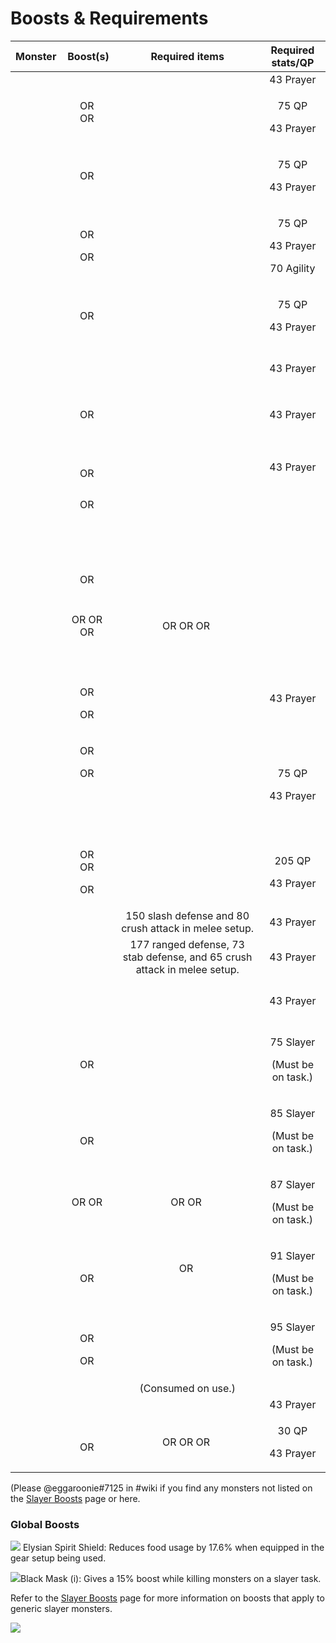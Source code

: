 # Boosts & Requirements



<table>
  <thead>
    <tr>
      <th style="text-align:center">Monster</th>
      <th style="text-align:center">Boost(s)</th>
      <th style="text-align:center">Required items</th>
      <th style="text-align:center">Required stats/QP</th>
    </tr>
  </thead>
  <tbody>
    <tr>
      <td style="text-align:center">
        <img src="../.gitbook/assets/1024px-corporeal_beast (5).png" alt/>
      </td>
      <td style="text-align:center">
        <img src="../.gitbook/assets/120px-dragon_warhammer_detail.png" alt/>
        <img src="../.gitbook/assets/130px-bandos_godsword_detail.png" alt/>
        <img src="../.gitbook/assets/250px-rejuvenation_pool_built.png" alt/>
      </td>
      <td style="text-align:center">
        <img src="../.gitbook/assets/150px-zamorakian_spear_detail (1).png" alt/>
      </td>
      <td style="text-align:center">43 Prayer</td>
    </tr>
    <tr>
      <td style="text-align:center">
        <img src="../.gitbook/assets/kril_tsutsaroth.png" alt/>
      </td>
      <td style="text-align:center">
        <p>
          <img src="../.gitbook/assets/130px-bandos_godsword_detail.png" alt/>OR
          <img src="../.gitbook/assets/120px-dragon_warhammer_detail.png" alt/>
          <br />OR
          <img src="../.gitbook/assets/150px-dragon_claws_detail.png" alt/>
        </p>
        <p>
          <img src="../.gitbook/assets/800px-arclight_detail.png" alt/>
        </p>
      </td>
      <td style="text-align:center">
        <img src="../.gitbook/assets/range-alts2.png" alt/>
      </td>
      <td style="text-align:center">
        <p>75 QP</p>
        <p>43 Prayer</p>
      </td>
    </tr>
    <tr>
      <td style="text-align:center">
        <img src="../.gitbook/assets/kreearra.png" alt/>
      </td>
      <td style="text-align:center">
        <img src="../.gitbook/assets/150px-armadyl_crossbow_detail.png" alt/>OR
        <img src="../.gitbook/assets/150px-twisted_bow_detail.png" alt/>
      </td>
      <td style="text-align:center">
        <img src="../.gitbook/assets/range-alts2.png" alt/>
      </td>
      <td style="text-align:center">
        <p>75 QP</p>
        <p>43 Prayer</p>
      </td>
    </tr>
    <tr>
      <td style="text-align:center">
        <img src="../.gitbook/assets/commander_zilyana.png" alt/>
      </td>
      <td style="text-align:center">
        <p>
          <img src="../.gitbook/assets/140px-ranger_boots_detail.png" alt/>OR
          <img src="../.gitbook/assets/170px-pegasian_boots_detail.png" alt/>
        </p>
        <p>
          <img src="../.gitbook/assets/150px-armadyl_crossbow_detail.png" alt/>OR
          <img src="../.gitbook/assets/150px-twisted_bow_detail.png" alt/>
        </p>
      </td>
      <td style="text-align:center">
        <img src="../.gitbook/assets/range-alts2.png" alt/>
      </td>
      <td style="text-align:center">
        <p>75 QP</p>
        <p>43 Prayer</p>
        <p>70 Agility</p>
      </td>
    </tr>
    <tr>
      <td style="text-align:center">
        <img src="../.gitbook/assets/general_graardor.png" alt/>
      </td>
      <td style="text-align:center">
        <img src="../.gitbook/assets/130px-bandos_godsword_detail.png" alt/>OR
        <img src="../.gitbook/assets/120px-dragon_warhammer_detail.png" alt/>
      </td>
      <td style="text-align:center"></td>
      <td style="text-align:center">
        <p>75 QP</p>
        <p>43 Prayer</p>
      </td>
    </tr>
    <tr>
      <td style="text-align:center">
        <img src="../.gitbook/assets/200px-dagannoth_prime.png" alt/>
      </td>
      <td style="text-align:center">
        <img src="../.gitbook/assets/100px-armadyl_chestplate_detail (1).png"
        alt/>
        <img src="../.gitbook/assets/75px-armadyl_chainskirt_detail.png" alt/>
        <img src="../.gitbook/assets/150px-twisted_bow_detail.png" alt/>
      </td>
      <td style="text-align:center">
        <p>
          <img src="../.gitbook/assets/guthans_helm_detail.png" alt/>
          <img src="../.gitbook/assets/120px-guthans_platebody_detail.png" alt/>
          <img src="../.gitbook/assets/120px-guthans_chainskirt_detail.png" alt/>
          <img src="../.gitbook/assets/150px-guthans_warspear_detail.png" alt/>
        </p>
        <p>
          <img src="../.gitbook/assets/range-alts2.png" alt/>
        </p>
      </td>
      <td style="text-align:center">43 Prayer</td>
    </tr>
    <tr>
      <td style="text-align:center">
        <img src="../.gitbook/assets/230px-dagannoth_rex.png" alt/>
      </td>
      <td style="text-align:center">
        <img src="../.gitbook/assets/120px-ibans_staff_detail.png" alt/>OR
        <img src="../.gitbook/assets/150px-harmonised_nightmare_staff_detail.png"
        alt/>
        <br />
        <img src="../.gitbook/assets/125px-occult_necklace_detail.png" alt/>
      </td>
      <td style="text-align:center">
        <p>
          <img src="../.gitbook/assets/guthans_helm_detail.png" alt/>
          <img src="../.gitbook/assets/120px-guthans_platebody_detail.png" alt/>
          <img src="../.gitbook/assets/120px-guthans_chainskirt_detail.png" alt/>
          <img src="../.gitbook/assets/150px-guthans_warspear_detail.png" alt/>
        </p>
        <p>
          <img src="../.gitbook/assets/melee-alts2.png" alt/>
        </p>
      </td>
      <td style="text-align:center">43 Prayer</td>
    </tr>
    <tr>
      <td style="text-align:center">
        <img src="../.gitbook/assets/230px-dagannoth_supreme.png" alt/>
      </td>
      <td style="text-align:center">
        <img src="../.gitbook/assets/100px-bandos_chestplate_detail.png" alt/>
        <img src="../.gitbook/assets/120px-bandos_tassets_detail.png" alt/>
        <br />
        <img src="../.gitbook/assets/130px-saradomin_godsword_detail.png" alt/>OR
        <img src="../.gitbook/assets/150px-dragon_claws_detail.png" alt/>
      </td>
      <td style="text-align:center">
        <p>&#x200B;&#x200B;
          <img src="https://firebasestorage.googleapis.com/v0/b/gitbook-28427.appspot.com/o/assets%2F-Mahgm23KyzkWDlt2oqz%2F-Md-7UF2kcryqumjcOW7%2F-Md-9pPRAIGjv2z-on2M%2FGuthan&apos;s_helm_detail.png?alt=media&amp;token=7c76b4e6-6070-4020-a65e-dcbeef291e78"
          alt/>&#x200B;&#x200B;
          <img src="https://firebasestorage.googleapis.com/v0/b/gitbook-28427.appspot.com/o/assets%2F-Mahgm23KyzkWDlt2oqz%2F-Md-7UF2kcryqumjcOW7%2F-Md-9sNYoAH3fGrk0kiM%2F120px-Guthan&apos;s_platebody_detail.png?alt=media&amp;token=3009b819-6919-4c21-a98d-1bde44c59277"
          alt/>&#x200B;&#x200B;
          <img src="https://firebasestorage.googleapis.com/v0/b/gitbook-28427.appspot.com/o/assets%2F-Mahgm23KyzkWDlt2oqz%2F-Md-7UF2kcryqumjcOW7%2F-Md-9u2xVkUpr-oPCFuX%2F120px-Guthan&apos;s_chainskirt_detail.png?alt=media&amp;token=77dc4b54-cb54-4661-9c27-54d8a3fa1257"
          alt/>&#x200B;&#x200B;
          <img src="https://firebasestorage.googleapis.com/v0/b/gitbook-28427.appspot.com/o/assets%2F-Mahgm23KyzkWDlt2oqz%2F-Md-7UF2kcryqumjcOW7%2F-Md-9wZ3isnISDxJ1Qm_%2F150px-Guthan&apos;s_warspear_detail.png?alt=media&amp;token=ee3c596f-ccbf-414a-8892-363ed3066fde"
          alt/>&#x200B;</p>
        <p>&#x200B;&#x200B;
          <img src="https://firebasestorage.googleapis.com/v0/b/gitbook-28427.appspot.com/o/assets%2F-Mahgm23KyzkWDlt2oqz%2F-Md-7UF2kcryqumjcOW7%2F-Md-CAd2FkzLNKZsY_mk%2Fmelee%20alts2.png?alt=media&amp;token=a8a9949e-14ab-4ad8-b0e6-89e9c72e3af5"
          alt/>
        </p>
      </td>
      <td style="text-align:center">43 Prayer</td>
    </tr>
    <tr>
      <td style="text-align:center">
        <img src="../.gitbook/assets/290px-callisto.png" alt/>
      </td>
      <td style="text-align:center">
        <img src="../.gitbook/assets/150px-berserker_ring_detail.png" alt/>OR
        <img src="../.gitbook/assets/150px-berserker_ring_-i-_detail.png" alt/>
      </td>
      <td style="text-align:center">
        <img src="../.gitbook/assets/120px-veracs_helm_detail.png" alt/>
        <img src="../.gitbook/assets/120px-veracs_brassard_detail.png" alt/>
        <img src="../.gitbook/assets/120px-veracs_plateskirt_detail.png" alt/>
        <img src="../.gitbook/assets/120px-veracs_flail_detail (1).png" alt/>
      </td>
      <td style="text-align:center"></td>
    </tr>
    <tr>
      <td style="text-align:center">
        <img src="../.gitbook/assets/260px-vetion.png" alt/>
      </td>
      <td style="text-align:center">
        <img src="../.gitbook/assets/120px-dragon_warhammer_detail.png" alt/>
      </td>
      <td style="text-align:center">
        <img src="../.gitbook/assets/120px-veracs_helm_detail.png" alt/>
        <img src="../.gitbook/assets/120px-veracs_brassard_detail.png" alt/>
        <img src="../.gitbook/assets/120px-veracs_plateskirt_detail.png" alt/>
        <img src="../.gitbook/assets/120px-veracs_flail_detail (1).png" alt/>
      </td>
      <td style="text-align:center"></td>
    </tr>
    <tr>
      <td style="text-align:center">
        <img src="../.gitbook/assets/290px-venenatis.png" alt/>
      </td>
      <td style="text-align:center">
        <img src="../.gitbook/assets/1024px-barrows_gloves_detail.png" alt/>
      </td>
      <td style="text-align:center">
        <img src="../.gitbook/assets/120px-veracs_helm_detail.png" alt/>
        <img src="../.gitbook/assets/120px-veracs_brassard_detail.png" alt/>
        <img src="../.gitbook/assets/120px-veracs_plateskirt_detail.png" alt/>
        <img src="../.gitbook/assets/120px-veracs_flail_detail (1).png" alt/>
      </td>
      <td style="text-align:center"></td>
    </tr>
    <tr>
      <td style="text-align:center">
        <img src="../.gitbook/assets/280px-scorpia.png" alt/>
      </td>
      <td style="text-align:center">
        <img src="../.gitbook/assets/125px-occult_necklace_detail.png" alt/>
        <img src="../.gitbook/assets/150px-harmonised_nightmare_staff_detail.png"
        alt/>
      </td>
      <td style="text-align:center"></td>
      <td style="text-align:center"></td>
    </tr>
    <tr>
      <td style="text-align:center">
        <img src="../.gitbook/assets/250px-chaos_elemental.png" alt/>
      </td>
      <td style="text-align:center">
        <p>
          <img src="../.gitbook/assets/155px-archers_ring_detail.png" alt/>OR
          <img src="../.gitbook/assets/155px-archers_ring_-i-_detail.png" alt/>
        </p>
        <p>
          <img src="../.gitbook/assets/1024px-barrows_gloves_detail.png" alt/>
        </p>
      </td>
      <td style="text-align:center">
        <img src="../.gitbook/assets/range-alts3.png" alt/>
      </td>
      <td style="text-align:center"></td>
    </tr>
    <tr>
      <td style="text-align:center">
        <img src="../.gitbook/assets/290px-king_black_dragon.png" alt/>
      </td>
      <td style="text-align:center">
        <img src="../.gitbook/assets/150px-armadyl_crossbow_detail.png" alt/>OR
        <img src="../.gitbook/assets/150px-twisted_bow_detail.png" alt/>OR
        <img src="../.gitbook/assets/171px-dragon_hunter_crossbow_detail.png"
        alt/>OR
        <img src="../.gitbook/assets/130px-dragon_hunter_lance_detail.png" alt/>
      </td>
      <td style="text-align:center">
        <p>
          <img src="../.gitbook/assets/150px-anti-dragon_shield_detail.png" alt/>
          <br />
          <img src="../.gitbook/assets/120px-rune_crossbow_detail.png" alt/>OR
          <img src="../.gitbook/assets/150px-armadyl_crossbow_detail.png" alt/>OR
          <img src="../.gitbook/assets/171px-dragon_hunter_crossbow_detail.png"
          alt/>OR
          <img src="../.gitbook/assets/150px-twisted_bow_detail.png" alt/>
          <br />
          <img src="../.gitbook/assets/range-alts3.png" alt/>
        </p>
        <p></p>
      </td>
      <td style="text-align:center"></td>
    </tr>
    <tr>
      <td style="text-align:center">
        <img src="../.gitbook/assets/180px-chaos_fanatic.png" alt/>
      </td>
      <td style="text-align:center">
        <img src="../.gitbook/assets/120px-karils_leathertop_detail.png" alt/>
        <img src="../.gitbook/assets/120px-karils_leatherskirt_detail.png" alt/>
      </td>
      <td style="text-align:center"></td>
      <td style="text-align:center"></td>
    </tr>
    <tr>
      <td style="text-align:center">
        <img src="../.gitbook/assets/120px-crazy_archaeologist.png" alt/>
      </td>
      <td style="text-align:center">
        <img src="../.gitbook/assets/125px-occult_necklace_detail.png" alt/>
      </td>
      <td style="text-align:center"></td>
      <td style="text-align:center"></td>
    </tr>
    <tr>
      <td style="text-align:center">
        <img src="../.gitbook/assets/250px-giant_mole.png" alt/>
      </td>
      <td style="text-align:center">
        <p>
          <img src="../.gitbook/assets/1024px-barrows_gloves_detail.png" alt/>
        </p>
        <p>
          <img src="../.gitbook/assets/150px-berserker_ring_detail.png" alt/>OR
          <img src="../.gitbook/assets/150px-berserker_ring_-i-_detail.png" alt/>
        </p>
        <p>OR
          <img src="../.gitbook/assets/150px-twisted_bow_detail.png" alt/>
        </p>
      </td>
      <td style="text-align:center">
        <img src="../.gitbook/assets/130px-dharoks_helm_detail.png" alt/>
        <img src="../.gitbook/assets/150px-dharoks_platebody_detail.png" alt/>
        <img src="../.gitbook/assets/100px-dharoks_platelegs_detail.png" alt/>
        <img src="../.gitbook/assets/130px-dharoks_greataxe_detail.png" alt/>
      </td>
      <td style="text-align:center">43 Prayer</td>
    </tr>
    <tr>
      <td style="text-align:center">
        <img src="../.gitbook/assets/250px-zulrah_-serpentine-.png" alt/>
      </td>
      <td style="text-align:center">
        <p>
          <img src="../.gitbook/assets/140px-ranger_boots_detail.png" alt/>OR
          <img src="../.gitbook/assets/170px-pegasian_boots_detail.png" alt/>
        </p>
        <p>
          <img src="../.gitbook/assets/120px-ibans_staff_detail.png" alt/>OR
          <img src="../.gitbook/assets/150px-harmonised_nightmare_staff_detail.png"
          alt/>
        </p>
        <p>
          <img src="../.gitbook/assets/1024px-barrows_gloves_detail.png" alt/>
          <img src="../.gitbook/assets/150px-twisted_bow_detail.png" alt/>
          <img src="../.gitbook/assets/130px-ancestral_hat_detail.png" alt/>
        </p>
        <p>
          <img src="../.gitbook/assets/150px-ancestral_robe_top_detail.png" alt/>
          <img src="../.gitbook/assets/90px-ancestral_robe_bottom_detail.png" alt/>
        </p>
      </td>
      <td style="text-align:center"></td>
      <td style="text-align:center">
        <p>75 QP</p>
        <p>43 Prayer</p>
      </td>
    </tr>
    <tr>
      <td style="text-align:center">
        <img src="../.gitbook/assets/280px-vorkath (1).png" alt/>
      </td>
      <td style="text-align:center">
        <p>
          <img src="../.gitbook/assets/150px-dragon_claws_detail.png" alt/>OR
          <img src="../.gitbook/assets/120px-dragon_warhammer_detail.png" alt/>
          <br />OR
          <img src="../.gitbook/assets/130px-bandos_godsword_detail.png" alt/>
        </p>
        <p>
          <img src="../.gitbook/assets/130px-dragon_hunter_lance_detail.png" alt/>OR
          <img src="../.gitbook/assets/171px-dragon_hunter_crossbow_detail.png"
          alt/>
        </p>
      </td>
      <td style="text-align:center">
        <img src="../.gitbook/assets/100px-armadyl_chestplate_detail (1).png"
        alt/>
        <img src="../.gitbook/assets/75px-armadyl_chainskirt_detail.png" alt/>
      </td>
      <td style="text-align:center">
        <p>205 QP</p>
        <p>43 Prayer</p>
      </td>
    </tr>
    <tr>
      <td style="text-align:center">
        <img src="../.gitbook/assets/250px-the_nightmare (1).png" alt/>
      </td>
      <td style="text-align:center">
        <img src="../.gitbook/assets/150px-inquisitors_great_helm_detail.png"
        alt/>
        <img src="../.gitbook/assets/150px-inquisitors_hauberk_detail.png" alt/>
        <img src="../.gitbook/assets/100px-inquisitors_plateskirt_detail.png"
        alt/>
        <img src="../.gitbook/assets/150px-inquisitors_mace_detail.png" alt/>
      </td>
      <td style="text-align:center">150 slash defense and 80 crush attack in melee setup.</td>
      <td style="text-align:center">43 Prayer</td>
    </tr>
    <tr>
      <td style="text-align:center">
        <img src="../.gitbook/assets/280px-sarachnis (1).png" alt/>
      </td>
      <td style="text-align:center">
        <img src="../.gitbook/assets/150px-dragon_claws_detail.png" alt/>
      </td>
      <td style="text-align:center">177 ranged defense, 73 stab defense, and 65 crush attack in melee setup.</td>
      <td
      style="text-align:center">43 Prayer</td>
    </tr>
    <tr>
      <td style="text-align:center">
        <img src="../.gitbook/assets/290px-kalphite_queen.png" alt/>
      </td>
      <td style="text-align:center">
        <img src="../.gitbook/assets/170px-elder_maul_detail.png" alt/>
        <img src="../.gitbook/assets/120px-dragon_warhammer_detail.png" alt/>
        <img src="../.gitbook/assets/250px-rejuvenation_pool_built.png" alt/>
      </td>
      <td style="text-align:center">
        <p>
          <img src="../.gitbook/assets/120px-veracs_flail_detail (1).png" alt/>
          <img src="../.gitbook/assets/120px-veracs_plateskirt_detail.png" alt/>
        </p>
        <p>
          <img src="../.gitbook/assets/range-alts.png" alt/>
        </p>
      </td>
      <td style="text-align:center">43 Prayer</td>
    </tr>
    <tr>
      <td style="text-align:center">
        <img src="../.gitbook/assets/280px-dawn-1-1-.png" alt/>
      </td>
      <td style="text-align:center">
        <p>
          <img src="../.gitbook/assets/150px-armadyl_crossbow_detail.png" alt/>
        </p>
        <p>
          <img src="../.gitbook/assets/130px-saradomin_godsword_detail.png" alt/>OR
          <img src="../.gitbook/assets/150px-dragon_claws_detail.png" alt/>
        </p>
      </td>
      <td style="text-align:center">
        <img src="../.gitbook/assets/150px-brittle_key_detail.png" alt/>
      </td>
      <td style="text-align:center">
        <p>75 Slayer</p>
        <p>(Must be on task.)</p>
      </td>
    </tr>
    <tr>
      <td style="text-align:center">
        <img src="../.gitbook/assets/1024px-abyssal_sire-1-.png" alt/>
      </td>
      <td style="text-align:center">
        <p>
          <img src="../.gitbook/assets/800px-arclight_detail.png" alt/>
        </p>
        <p>
          <img src="../.gitbook/assets/250px-rejuvenation_pool_built.png" alt/>
        </p>
        <p>
          <img src="../.gitbook/assets/130px-bandos_godsword_detail.png" alt/>OR
          <img src="../.gitbook/assets/120px-dragon_warhammer_detail.png" alt/>
        </p>
      </td>
      <td style="text-align:center"></td>
      <td style="text-align:center">
        <p>85 Slayer</p>
        <p>(Must be on task.)</p>
      </td>
    </tr>
    <tr>
      <td style="text-align:center">
        <img src="../.gitbook/assets/290px-kraken.png" alt/>
      </td>
      <td style="text-align:center">&#x200B;&#x200B;
        <img src="https://firebasestorage.googleapis.com/v0/b/gitbook-28427.appspot.com/o/assets%2F-Mahgm23KyzkWDlt2oqz%2F-Md-RDiPGvr5AV1JNN-A%2F-Md-SXn_3jCCQWeYd2vd%2FTrident_of_the_seas_detail.png?alt=media&amp;token=c31ec29f-dea6-4ada-b6fe-3098c0b9845f"
        alt/>OR &#x200B;
        <img src="https://firebasestorage.googleapis.com/v0/b/gitbook-28427.appspot.com/o/assets%2F-Mahgm23KyzkWDlt2oqz%2F-Md-RDiPGvr5AV1JNN-A%2F-Md-SbGNUgR8mwHCUAnc%2F150px-Uncharged_toxic_trident_detail.png?alt=media&amp;token=090a98e0-60c2-42f0-ad38-5da02685d6e9"
        alt/>OR &#x200B;
        <img src="https://firebasestorage.googleapis.com/v0/b/gitbook-28427.appspot.com/o/assets%2F-Mahgm23KyzkWDlt2oqz%2F-Md-7UF2kcryqumjcOW7%2F-Md-Cn_Zm3Z_rySQMBaU%2F150px-Harmonised_nightmare_staff_detail.png?alt=media&amp;token=8991cb49-6d94-4327-b311-26b97930bdb2"
        alt/>
        <br />
      </td>
      <td style="text-align:center">
        <img src="../.gitbook/assets/trident_of_the_seas_detail.png" alt/>OR
        <img src="../.gitbook/assets/150px-uncharged_toxic_trident_detail.png"
        alt/>OR
        <img src="../.gitbook/assets/150px-harmonised_nightmare_staff_detail.png"
        alt/>
      </td>
      <td style="text-align:center">
        <p>87 Slayer</p>
        <p>(Must be on task.)</p>
      </td>
    </tr>
    <tr>
      <td style="text-align:center">
        <img src="../.gitbook/assets/1024px-cerberus (1).png" alt/>
      </td>
      <td style="text-align:center">
        <p>
          <img src="../.gitbook/assets/120px-spectral_spirit_shield_detail.png"
          alt/>
        </p>
        <p>
          <img src="../.gitbook/assets/800px-arclight_detail.png" alt/>OR
          <img src="../.gitbook/assets/150px-inquisitors_mace_detail.png" alt/>
          <br />
          <img src="../.gitbook/assets/melee-alts3 (1).png" alt/>
        </p>
        <p></p>
      </td>
      <td style="text-align:center">
        <p>
          <img src="../.gitbook/assets/150px-zamorakian_spear_detail.png" alt/>OR
          <img src="../.gitbook/assets/150px-zamorakian_hasta_detail.png" alt/>
        </p>
        <p>
          <img src="../.gitbook/assets/melee-alts.png" alt/>
        </p>
      </td>
      <td style="text-align:center">
        <p>91 Slayer</p>
        <p>(Must be on task.)</p>
      </td>
    </tr>
    <tr>
      <td style="text-align:center">
        <img src="../.gitbook/assets/800px-alchemical_hydra.png" alt/>
      </td>
      <td style="text-align:center">
        <p>
          <img src="../.gitbook/assets/150px-twisted_bow_detail.png" alt/>
        </p>
        <p>
          <img src="../.gitbook/assets/1024px-barrows_gloves_detail.png" alt/>OR
          <img src="../.gitbook/assets/130px-ferocious_gloves_detail.png" alt/>
        </p>
        <p>
          <img src="../.gitbook/assets/130px-saradomin_godsword_detail.png" alt/>OR
          <img src="../.gitbook/assets/150px-dragon_claws_detail.png" alt/>
        </p>
      </td>
      <td style="text-align:center">
        <img src="../.gitbook/assets/800px-antidote++-4-_detail.png" alt/>
      </td>
      <td style="text-align:center">
        <p>95 Slayer</p>
        <p>(Must be on task.)</p>
      </td>
    </tr>
    <tr>
      <td style="text-align:center">
        <img src="../.gitbook/assets/250px-skotizo.png" alt/>
      </td>
      <td style="text-align:center">
        <img src="../.gitbook/assets/800px-arclight_detail.png" alt/>
      </td>
      <td style="text-align:center">
        <img src="../.gitbook/assets/140px-dark_totem_detail.png" alt/>
        <br />(Consumed on use.)</td>
      <td style="text-align:center"></td>
    </tr>
    <tr>
      <td style="text-align:center">
        <img src="../.gitbook/assets/verac_the_defiled.png" alt/>
        <img src="../.gitbook/assets/guthan.png" alt/>
      </td>
      <td style="text-align:center">
        <img src="../.gitbook/assets/1024px-barrows_gloves_detail.png" alt/>
        <img src="../.gitbook/assets/120px-ibans_staff_detail.png" alt/>
        <img src="../.gitbook/assets/120px-strange_old_lockpick_-full-_detail.png"
        alt/>
        <img src="../.gitbook/assets/250px-rejuvenation_pool_built.png" alt/>
      </td>
      <td style="text-align:center"></td>
      <td style="text-align:center">43 Prayer</td>
    </tr>
    <tr>
      <td style="text-align:center">
        <img src="../.gitbook/assets/lizardman_shaman.png" alt/>
      </td>
      <td style="text-align:center">
        <p>
          <img src="../.gitbook/assets/150px-ring_of_the_gods_detail.png" alt/>
        </p>
        <p>
          <img src="../.gitbook/assets/150px-armadyl_crossbow_detail.png" alt/>OR
          <img src="../.gitbook/assets/170px-toxic_blowpipe_-empty-_detail.png"
          alt/>
        </p>
      </td>
      <td style="text-align:center">
        <img src="../.gitbook/assets/120px-karils_crossbow_detail.png" alt/>OR
        <img src="../.gitbook/assets/120px-rune_crossbow_detail.png" alt/>OR
        <img src="../.gitbook/assets/150px-armadyl_crossbow_detail.png" alt/>OR
        <img src="../.gitbook/assets/170px-toxic_blowpipe_-empty-_detail.png"
        alt/>
      </td>
      <td style="text-align:center">
        <p>30 QP</p>
        <p>43 Prayer</p>
      </td>
    </tr>
  </tbody>
</table>

\(Please @eggaroonie\#7125 in \#wiki if you find any monsters not listed on the [Slayer Boosts](https://wiki.oldschool.gg/skills/slayer/slayer-boosts) page or here.

### Global Boosts

![](../.gitbook/assets/120px-elysian_spirit_shield_detail.png) Elysian Spirit Shield: Reduces food usage by 17.6% when equipped in the gear setup being used.

![](../.gitbook/assets/1024px-black_mask_detail.png)Black Mask \(i\): Gives a 15% boost while killing monsters on a slayer task.

Refer to the [Slayer Boosts](https://wiki.oldschool.gg/skills/slayer/slayer-boosts) page for more information on boosts that apply to generic slayer monsters.



![](../.gitbook/assets/image%20%282%29.png)



